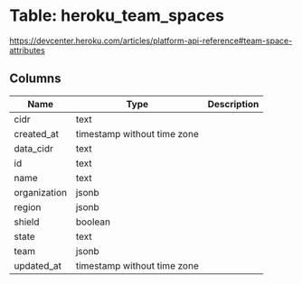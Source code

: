 
# Table: heroku_team_spaces
https://devcenter.heroku.com/articles/platform-api-reference#team-space-attributes
## Columns
| Name        | Type           | Description  |
| ------------- | ------------- | -----  |
|cidr|text||
|created_at|timestamp without time zone||
|data_cidr|text||
|id|text||
|name|text||
|organization|jsonb||
|region|jsonb||
|shield|boolean||
|state|text||
|team|jsonb||
|updated_at|timestamp without time zone||
